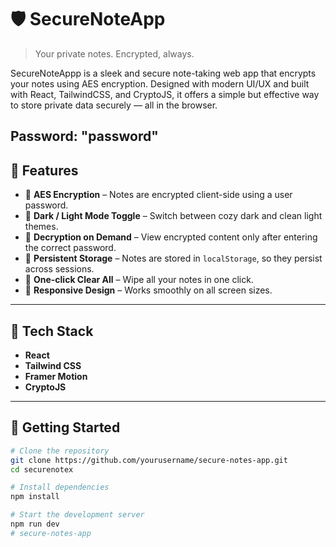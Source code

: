 # 🛡️ SecureNoteApp

> Your private notes. Encrypted, always.

SecureNoteAppp is a sleek and secure note-taking web app that encrypts your notes using AES encryption. Designed with modern UI/UX and built with React, TailwindCSS, and CryptoJS, it offers a simple but effective way to store private data securely — all in the browser.


Password: "password"
---

## 🚀 Features

- 🔐 **AES Encryption** – Notes are encrypted client-side using a user password.
- 🌙 **Dark / Light Mode Toggle** – Switch between cozy dark and clean light themes.
- 🧠 **Decryption on Demand** – View encrypted content only after entering the correct password.
- 💾 **Persistent Storage** – Notes are stored in `localStorage`, so they persist across sessions.
- 🧹 **One-click Clear All** – Wipe all your notes in one click.
- 📱 **Responsive Design** – Works smoothly on all screen sizes.

---

## 🧪 Tech Stack

- **React**
- **Tailwind CSS**
- **Framer Motion**
- **CryptoJS**

---

## 🔧 Getting Started

```bash
# Clone the repository
git clone https://github.com/yourusername/secure-notes-app.git
cd securenotex

# Install dependencies
npm install

# Start the development server
npm run dev
# secure-notes-app
